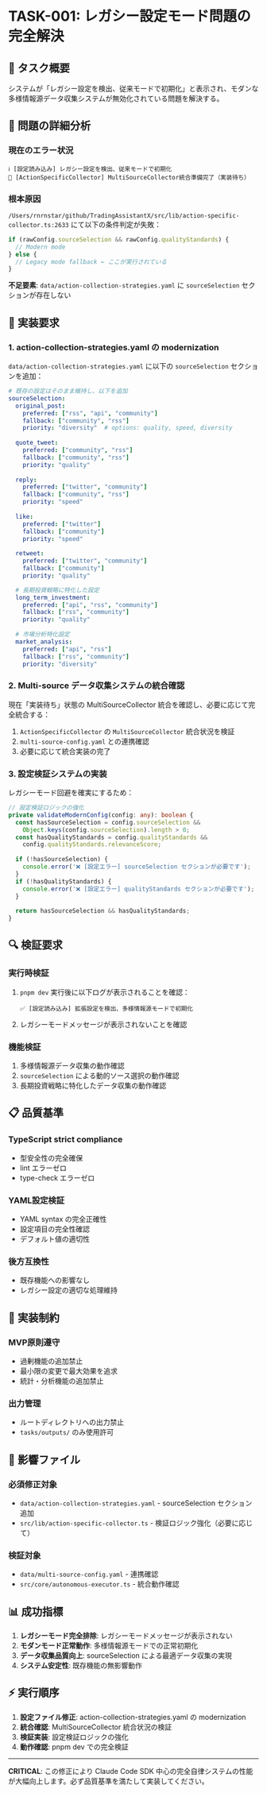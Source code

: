 # TASK-001: レガシー設定モード問題の完全解決

## 🎯 **タスク概要**
システムが「レガシー設定を検出、従来モードで初期化」と表示され、モダンな多様情報源データ収集システムが無効化されている問題を解決する。

## 🚨 **問題の詳細分析**

### 現在のエラー状況
```
ℹ️ [設定読み込み] レガシー設定を検出、従来モードで初期化
🔗 [ActionSpecificCollector] MultiSourceCollector統合準備完了（実装待ち）
```

### 根本原因
`/Users/rnrnstar/github/TradingAssistantX/src/lib/action-specific-collector.ts:2633` にて以下の条件判定が失敗：

```typescript
if (rawConfig.sourceSelection && rawConfig.qualityStandards) {
  // Modern mode
} else {
  // Legacy mode fallback ← ここが実行されている
}
```

**不足要素**: `data/action-collection-strategies.yaml` に `sourceSelection` セクションが存在しない

## 🔧 **実装要求**

### 1. action-collection-strategies.yaml の modernization

`data/action-collection-strategies.yaml` に以下の `sourceSelection` セクションを追加：

```yaml
# 既存の設定はそのまま維持し、以下を追加
sourceSelection:
  original_post:
    preferred: ["rss", "api", "community"]
    fallback: ["community", "rss"]
    priority: "diversity"  # options: quality, speed, diversity
    
  quote_tweet:
    preferred: ["community", "rss"]
    fallback: ["community", "rss"]
    priority: "quality"
    
  reply:
    preferred: ["twitter", "community"]
    fallback: ["community", "rss"]  
    priority: "speed"
    
  like:
    preferred: ["twitter"]
    fallback: ["community"]
    priority: "speed"
    
  retweet:
    preferred: ["twitter", "community"]
    fallback: ["community"]
    priority: "quality"

  # 長期投資戦略に特化した設定
  long_term_investment:
    preferred: ["api", "rss", "community"]
    fallback: ["rss", "community"]
    priority: "quality"
    
  # 市場分析特化設定
  market_analysis:
    preferred: ["api", "rss"]
    fallback: ["rss", "community"]
    priority: "diversity"
```

### 2. Multi-source データ収集システムの統合確認

現在「実装待ち」状態の MultiSourceCollector 統合を確認し、必要に応じて完全統合する：

1. `ActionSpecificCollector` の `MultiSourceCollector` 統合状況を検証
2. `multi-source-config.yaml` との連携確認
3. 必要に応じて統合実装の完了

### 3. 設定検証システムの実装

レガシーモード回避を確実にするため：

```typescript
// 設定検証ロジックの強化
private validateModernConfig(config: any): boolean {
  const hasSourceSelection = config.sourceSelection && 
    Object.keys(config.sourceSelection).length > 0;
  const hasQualityStandards = config.qualityStandards && 
    config.qualityStandards.relevanceScore;
    
  if (!hasSourceSelection) {
    console.error('❌ [設定エラー] sourceSelection セクションが必要です');
  }
  if (!hasQualityStandards) {
    console.error('❌ [設定エラー] qualityStandards セクションが必要です');
  }
  
  return hasSourceSelection && hasQualityStandards;
}
```

## 🔍 **検証要求**

### 実行時検証
1. `pnpm dev` 実行後に以下ログが表示されることを確認：
   ```
   ✅ [設定読み込み] 拡張設定を検出、多様情報源モードで初期化
   ```

2. レガシーモードメッセージが表示されないことを確認

### 機能検証
1. 多様情報源データ収集の動作確認
2. `sourceSelection` による動的ソース選択の動作確認
3. 長期投資戦略に特化したデータ収集の動作確認

## 📋 **品質基準**

### TypeScript strict compliance
- 型安全性の完全確保
- lint エラーゼロ
- type-check エラーゼロ

### YAML設定検証
- YAML syntax の完全正確性
- 設定項目の完全性確認
- デフォルト値の適切性

### 後方互換性
- 既存機能への影響なし
- レガシー設定の適切な処理維持

## 🚫 **実装制約**

### MVP原則遵守
- 過剰機能の追加禁止
- 最小限の変更で最大効果を追求
- 統計・分析機能の追加禁止

### 出力管理
- ルートディレクトリへの出力禁止
- `tasks/outputs/` のみ使用許可

## 📁 **影響ファイル**

### 必須修正対象
- `data/action-collection-strategies.yaml` - sourceSelection セクション追加
- `src/lib/action-specific-collector.ts` - 検証ロジック強化（必要に応じて）

### 検証対象
- `data/multi-source-config.yaml` - 連携確認
- `src/core/autonomous-executor.ts` - 統合動作確認

## 📊 **成功指標**

1. **レガシーモード完全排除**: レガシーモードメッセージが表示されない
2. **モダンモード正常動作**: 多様情報源モードでの正常初期化
3. **データ収集品質向上**: sourceSelection による最適データ収集の実現
4. **システム安定性**: 既存機能の無影響動作

## ⚡ **実行順序**

1. **設定ファイル修正**: action-collection-strategies.yaml の modernization
2. **統合確認**: MultiSourceCollector 統合状況の検証
3. **検証実装**: 設定検証ロジックの強化
4. **動作確認**: pnpm dev での完全検証

---

**CRITICAL**: この修正により Claude Code SDK 中心の完全自律システムの性能が大幅向上します。必ず品質基準を満たして実装してください。